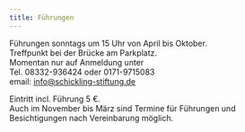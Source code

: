 ```yaml
---
title: Führungen
---
```


Führungen sonntags um 15 Uhr von April bis Oktober.  
Treffpunkt bei der Brücke am Parkplatz.  
Momentan nur auf Anmeldung unter  
Tel. 08332-936424 oder 0171-9715083    
email: info@schickling-stiftung.de

Eintritt incl. Führung 5 €.  
Auch im November bis März sind Termine für Führungen und Besichtigungen nach Vereinbarung möglich.



